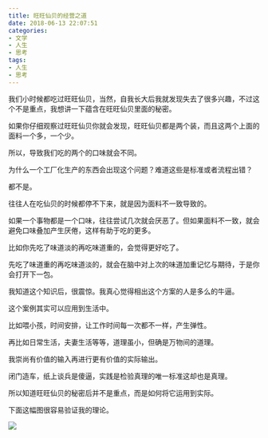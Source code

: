 ```yaml
---
title: 旺旺仙贝的经营之道
date: 2018-06-13 22:07:51
categories:
- 文学
- 人生
- 思考
tags:
- 人生
- 思考
---
```

我们小时候都吃过旺旺仙贝，当然，自我长大后我就发现失去了很多兴趣，不过这个不是重点，我想讲一下蕴含在旺旺仙贝里面的秘密。

<!-- more -->

如果你仔细观察过旺旺仙贝你就会发现，旺旺仙贝都是两个装，而且这两个上面的面料一个多，一个少。

所以，导致我们吃的两个的口味就会不同。

为什么一个工厂化生产的东西会出现这个问题？难道这些是标准或者流程出错？

都不是。

往往人在吃仙贝的时候都停不下来，就是因为面料不一致导致的。

如果一个事物都是一个口味，往往尝试几次就会厌恶了。但如果面料不一致，就会避免口味叠加产生厌倦，这样有助于吃的更多。

比如你先吃了味道淡的再吃味道重的，会觉得更好吃了。

先吃了味道重的再吃味道淡的，就会在脑中对上次的味道加重记忆与期待，于是你会打开下一包。

我知道这个知识后，很震惊。我真心觉得相出这个方案的人是多么的牛逼。

这个案例其实可以应用到生活中。

比如喂小孩，时间安排，让工作时间每一次都不一样，产生弹性。

再比如日常生活，夫妻生活等等，道理虽小，但确是万物间的道理。

我崇尚有价值的输入再进行更有价值的实际输出。

闭门造车，纸上谈兵是傻逼，实践是检验真理的唯一标准这却也是真理。

所以知道旺旺仙贝的秘密后并不是重点，而是如何将它运用到实际。

下面这幅图很容易验证我的理论。

![](/images/thought/0.jpg)
